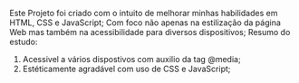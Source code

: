 Este Projeto foi criado com o intuito de melhorar minhas habilidades em HTML, CSS e JavaScript;
Com foco não apenas na estilização da página Web mas também na acessibilidade para diversos dispositivos;
Resumo do estudo:
  1. Acessivel a vários dispostivos com auxilio da tag @media;
  2. Estéticamente agradável com uso de CSS e JavaScript;
